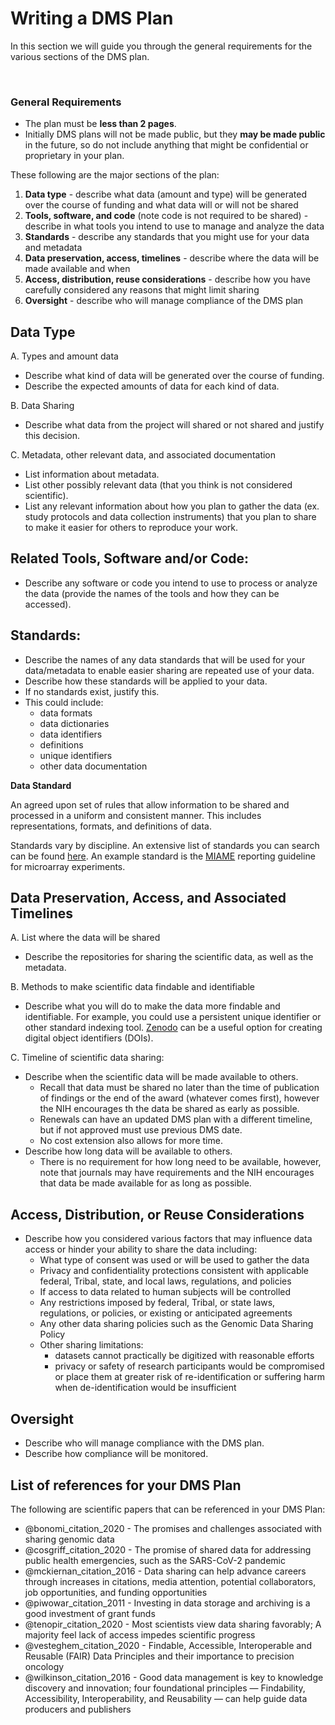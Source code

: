 


# Writing a DMS Plan

In this section we will guide you through the general requirements for the various sections of the DMS plan. 

&nbsp;
&nbsp;

### General Requirements

- The plan must be **less than 2 pages**.
- Initially DMS plans will not be made public, but they **may be made public** in the future, so do not include anything that might be confidential or proprietary in your plan.

These following are the major sections of the plan:

1. **Data type** - describe what data (amount and type) will be generated over the course of funding and what data will or will not be shared
2. **Tools, software, and code** (note code is not required to be shared) - describe in what tools you intend to use to manage and analyze the data
3. **Standards** - describe any standards that you might use for your data and metadata
4. **Data preservation, access, timelines** - describe where the data will be made available and when
5. **Access, distribution, reuse considerations** - describe how you have carefully considered any reasons that might limit sharing
6. **Oversight** - describe who will manage compliance of the DMS plan
    
    
##  Data Type

A. Types and amount data

- Describe what kind of data will be generated over the course of funding. 
- Describe the expected amounts of data for each kind of data.

B. Data Sharing

- Describe what data from the project will shared or not shared and justify this decision.

C. Metadata, other relevant data, and associated documentation

- List information about metadata.
- List other possibly relevant data (that you think is not considered scientific).
- List any relevant information about how you plan to gather the data (ex. study protocols and data collection instruments) that you plan to share to make it easier for others to reproduce your work.


## Related Tools, Software and/or Code:

- Describe any software or code you intend to use to process or analyze the data (provide the names of the tools and how they can be accessed).

## Standards:

- Describe the names of any data standards that will be used for your data/metadata to enable easier sharing are repeated use of your data.
- Describe how these standards will be applied to your data.
- If no standards exist, justify this.
- This could include: 
  - data formats 
  - data dictionaries
  - data identifiers
  - definitions
  - unique identifiers
  - other data documentation
  
<div class = "dictionary">

**Data Standard**  

An agreed upon set of rules that allow information to be shared and processed in a uniform and consistent manner. This includes representations, formats, and definitions of data. 

Standards vary by discipline. An extensive list of standards you can search can be found [here](https://fairsharing.org/search?fairsharingRegistry=Standard). An example standard is the [MIAME](https://fairsharing.org/FAIRsharing.32b10v) reporting guideline for microarray experiments.

</div>

## Data Preservation, Access, and Associated Timelines

A. List where the data will be shared

- Describe the repositories for sharing the scientific data, as well as the metadata.

B. Methods to make scientific data findable and identifiable

 - Describe what you will do to make the data more findable and identifiable. For example, you could use a persistent unique identifier or
other standard indexing tool. [Zenodo](https://zenodo.org/) can be a useful option for creating digital object identifiers (DOIs). 

C. Timeline of scientific data sharing:

- Describe when the scientific data will be made available to others.
  - Recall that data must be shared no later than the time of publication of findings or the end of the award (whatever comes first), however the NIH encourages th the data be shared as early as possible.
  - Renewals can have an updated DMS plan with a different timeline, but if not approved must use previous DMS date.
  - No cost extension also allows for more time.
- Describe how long data will be available to others.
  - There is no requirement for how long need to be available, however, note that journals may have requirements and the NIH encourages that data be made available for as long as possible.


## Access, Distribution, or Reuse Considerations

- Describe how you considered various factors that may influence data access or hinder your ability to share the data including:
    - What type of consent was used or will be used to gather the data
    - Privacy and confidentiality protections consistent with applicable federal, Tribal, state, and local laws, regulations, and policies
    - If access to data related to human subjects will be controlled
    - Any restrictions imposed by federal, Tribal, or state laws, regulations, or policies, or existing or anticipated agreements
    - Any other data sharing policies such as the Genomic Data Sharing Policy
    - Other sharing limitations: 
      - datasets cannot practically be digitized with reasonable efforts
      - privacy or safety of research participants would be compromised or place them at greater risk of re-identification or suffering harm when de-identification would be insufficient
      
## Oversight

- Describe who will manage compliance with the DMS plan.
- Describe how compliance will be monitored.

## List of references for your DMS Plan

The following are scientific papers that can be referenced in your DMS Plan:

- @bonomi_citation_2020 - The promises and challenges associated with sharing genomic data
- @cosgriff_citation_2020 - The promise of shared data for addressing public health emergencies, such as the SARS-CoV-2 pandemic
- @mckiernan_citation_2016 - Data sharing can help advance careers through increases in citations, media attention, potential collaborators, job opportunities, and funding opportunities
- @piwowar_citation_2011 - Investing in data storage and archiving is a good investment of grant funds
- @tenopir_citation_2020 - Most scientists view data sharing favorably; A majority feel lack of access impedes scientific progress
- @vesteghem_citation_2020 - Findable, Accessible, Interoperable and Reusable (FAIR) Data Principles and their importance to precision oncology
- @wilkinson_citation_2016 - Good data management is key to knowledge discovery and innovation; four foundational principles — Findability, Accessibility, Interoperability, and Reusability — can help guide data producers and publishers




















